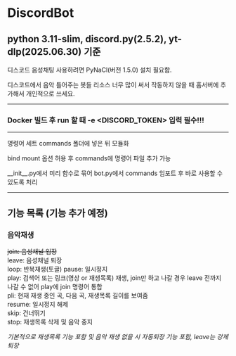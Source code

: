 # DiscordBot
## python 3.11-slim, discord.py(2.5.2), yt-dlp(2025.06.30) 기준  

디스코드 음성채팅 사용하려면 PyNaCl(버전 1.5.0) 설치 필요함.  

디스코드에서 음악 틀어주는 봇들 리소스 너무 많이 써서 작동하지 않을 때 홈서버에 추가해서 개인적으로 쓰세요.

---
### Docker 빌드 후 run 할 때 -e <DISCORD_TOKEN> 입력 필수!!!
---
명령어 세트 commands 폴더에 넣은 뒤 모듈화  

bind mount 옵션 허용 후 commands에 명령어 파일 추가 가능  

\_\_init\_\_.py에서 미리 함수로 묶어 bot.py에서 commands 임포트 후 바로 사용할 수 있도록 처리

---
## 기능 목록 (기능 추가 예정)
### 음악재생
~~join: 음성채널 입장~~  
leave: 음성채널 퇴장  
loop: 반복재생(토글)
pause: 일시정지  
play: 검색어 또는 링크(영상 or 재생목록) 재생, join만 하고 나갈 경우 leave 전까지 나갈 수 없어 play에 join 명령어 통합  
pli: 현재 재생 중인 곡, 다음 곡, 재생목록 길이를 보여줌  
resume: 일시정지 해제  
skip: 건너뛰기  
stop: 재생목록 삭제 및 음악 중지  

_기본적으로 재생목록 기능 포함 및 음악 재생 없을 시 자동퇴장 기능 포함, leave는 강제퇴장_  
